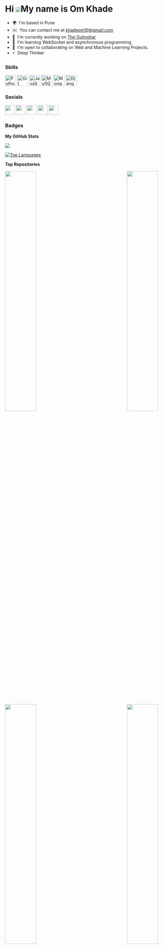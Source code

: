 Hi ![](https://user-images.githubusercontent.com/18350557/176309783-0785949b-9127-417c-8b55-ab5a4333674e.gif)My name is Om Khade
================================================================================================================================

* 🌍  I'm based in Pune
* ✉️  You can contact me at [khadeom10@gmail.com](mailto:khadeom10@gmail.com)
* 🚀  I'm currently working on [The Gulmohar](http://www.gulmohar.live/)
* 🧠  I'm learning WebSocket and asynchronous programming
* 🤝  I'm open to collaborating on Web and Machine Learning Projects.
* ⚡  Deep Thinker

### Skills


<p align="left">
<a href="https://www.python.org/" target="_blank" rel="noreferrer"><img src="https://raw.githubusercontent.com/danielcranney/readme-generator/main/public/icons/skills/python-colored.svg" width="36" height="36" alt="Python" /></a>
<a href="https://git-scm.com/" target="_blank" rel="noreferrer"><img src="https://raw.githubusercontent.com/danielcranney/readme-generator/main/public/icons/skills/git-colored.svg" width="36" height="36" alt="Git" /></a>
<a href="https://developer.mozilla.org/en-US/docs/Web/JavaScript" target="_blank" rel="noreferrer"><img src="https://raw.githubusercontent.com/danielcranney/readme-generator/main/public/icons/skills/javascript-colored.svg" width="36" height="36" alt="JavaScript" /></a>
<a href="https://www.mysql.com/" target="_blank" rel="noreferrer"><img src="https://raw.githubusercontent.com/danielcranney/readme-generator/main/public/icons/skills/mysql-colored.svg" width="36" height="36" alt="MySQL" /></a>
<a href="https://www.mongodb.com/" target="_blank" rel="noreferrer"><img src="https://raw.githubusercontent.com/danielcranney/readme-generator/main/public/icons/skills/mongodb-colored.svg" width="36" height="36" alt="MongoDB" /></a>
<a href="https://www.djangoproject.com/" target="_blank" rel="noreferrer"><img src="https://raw.githubusercontent.com/danielcranney/readme-generator/main/public/icons/skills/django-colored.svg" width="36" height="36" alt="Django" /></a>
</p>


### Socials

<p align="left"> <a href="https://www.dev.to/khadeom" target="_blank" rel="noreferrer"><img src="https://raw.githubusercontent.com/danielcranney/readme-generator/main/public/icons/socials/devdotto.svg" width="32" height="32" /></a> <a href="https://www.github.com/khadeom" target="_blank" rel="noreferrer"><img src="https://raw.githubusercontent.com/danielcranney/readme-generator/main/public/icons/socials/github.svg" width="32" height="32" /></a> <a href="https://www.linkedin.com/in/om-khade-7b079b16b/" target="_blank" rel="noreferrer"><img src="https://raw.githubusercontent.com/danielcranney/readme-generator/main/public/icons/socials/linkedin.svg" width="32" height="32" /></a> <a href="https://www.stackoverflow.com/users/13680055/om-khade" target="_blank" rel="noreferrer"><img src="https://raw.githubusercontent.com/danielcranney/readme-generator/main/public/icons/socials/stackoverflow.svg" width="32" height="32" /></a> <a href="https://www.twitter.com/OmKhade8" target="_blank" rel="noreferrer"><img src="https://raw.githubusercontent.com/danielcranney/readme-generator/main/public/icons/socials/twitter.svg" width="32" height="32" /></a></p>

### Badges

<b>My GitHub Stats</b>

<a href="http://www.github.com/khadeom"><img src="https://github-readme-streak-stats.herokuapp.com/?user=khadeom&stroke=ffffff&background=000000&ring=0891b2&fire=0891b2&currStreakNum=ffffff&currStreakLabel=0891b2&sideNums=ffffff&sideLabels=ffffff&dates=ffffff&hide_border=true" /></a>

<a href="https://github.com/khadeom" align="left"><img src="https://github-readme-stats.vercel.app/api/top-langs/?username=khadeom&langs_count=10&title_color=0891b2&text_color=ffffff&icon_color=0891b2&bg_color=000000&hide_border=true&locale=en&custom_title=Top%20%Languages" alt="Top Languages" /></a>

<b>Top Repositories</b>

<div width="100%" align="center"><a href="https://github.com/khadeom/The-Gulmohar" align="left"><img align="left" width="45%" src="https://github-readme-stats.vercel.app/api/pin/?username=khadeom&repo=The-Gulmohar&title_color=0891b2&text_color=ffffff&icon_color=0891b2&bg_color=000000&hide_border=true&locale=en" /></a><a href="https://github.com/khadeom/Cheque-Processing-System" align="right"><img align="right" width="45%" src="https://github-readme-stats.vercel.app/api/pin/?username=khadeom&repo=Cheque-Processing-System&title_color=0891b2&text_color=ffffff&icon_color=0891b2&bg_color=000000&hide_border=true&locale=en" /></a></div><br /><br /><br /><br /><br /><br /><br />

<br /><br /><br /><br /><br />

<div width="100%" align="center"><a href="https://github.com/khadeom/Airbus-Aerothon-5.0" align="left"><img align="left" width="45%" src="https://github-readme-stats.vercel.app/api/pin/?username=khadeom&repo=Airbus-Aerothon-5.0&title_color=0891b2&text_color=ffffff&icon_color=0891b2&bg_color=000000&hide_border=true&locale=en" /></a><a href="https://github.com/khadeom/Complete-Python-3-Bootcamp" align="right"><img align="right" width="45%" src="https://github-readme-stats.vercel.app/api/pin/?username=khadeom&repo=Complete-Python-3-Bootcamp&title_color=0891b2&text_color=ffffff&icon_color=0891b2&bg_color=000000&hide_border=true&locale=en" /></a></div>
